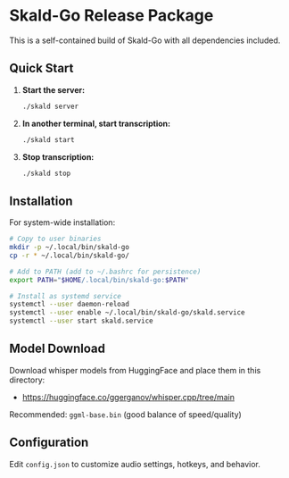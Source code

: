 # Skald-Go Release Package

This is a self-contained build of Skald-Go with all dependencies included.

## Quick Start

1. **Start the server:**
   ```bash
   ./skald server
   ```

2. **In another terminal, start transcription:**
   ```bash
   ./skald start
   ```

3. **Stop transcription:**
   ```bash
   ./skald stop
   ```

## Installation

For system-wide installation:

```bash
# Copy to user binaries
mkdir -p ~/.local/bin/skald-go
cp -r * ~/.local/bin/skald-go/

# Add to PATH (add to ~/.bashrc for persistence)
export PATH="$HOME/.local/bin/skald-go:$PATH"

# Install as systemd service
systemctl --user daemon-reload
systemctl --user enable ~/.local/bin/skald-go/skald.service
systemctl --user start skald.service
```

## Model Download

Download whisper models from HuggingFace and place them in this directory:
- https://huggingface.co/ggerganov/whisper.cpp/tree/main

Recommended: `ggml-base.bin` (good balance of speed/quality)

## Configuration

Edit `config.json` to customize audio settings, hotkeys, and behavior.
